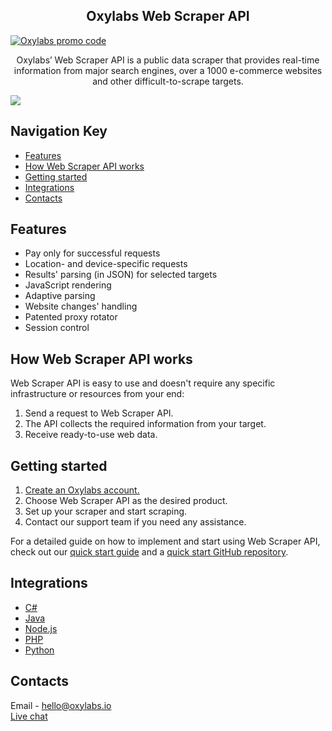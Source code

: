 

<h2 align="center">
  Oxylabs Web Scraper API
</h2>


[![Oxylabs promo code](https://user-images.githubusercontent.com/129506779/250792357-8289e25e-9c36-4dc0-a5e2-2706db797bb5.png)](https://oxylabs.go2cloud.org/aff_c?offer_id=7&aff_id=877&url_id=112)

<p align="center">
Oxylabs’ Web Scraper API is a public data scraper that provides real-time 
information from major search engines, over a 1000 e-commerce websites 
and other difficult-to-scrape targets.
</p>

[![](https://dcbadge.vercel.app/api/server/eWsVUJrnG5)](https://discord.gg/eWsVUJrnG5)


## Navigation Key

- [Features](#features)
- [How Web Scraper API works](#how-web-scraper-api-works)
- [Getting started](#getting-started)
- [Integrations](#integrations)
- [Contacts](#contacts)

## Features

- Pay only for successful requests
- Location- and device-specific requests
- Results' parsing (in JSON) for selected targets
- JavaScript rendering
- Adaptive parsing
- Website changes' handling
- Patented proxy rotator
- Session control
 
## How Web Scraper API works

Web Scraper API is easy to use and doesn't require any specific infrastructure or 
resources from your end:

1. Send a request to Web Scraper API.
2. The API collects the required information from your target.
3. Receive ready-to-use web data.

## Getting started

1. [Create an Oxylabs account.](https://dashboard.oxylabs.io/registration)
2. Choose Web Scraper API as the desired product.
3. Set up your scraper and start scraping.
4. Contact our support team if you need any assistance.

For a detailed guide on how to implement and start using Web Scraper API, 
check out our [quick start guide](https://oxylabs.io/blog/web-scraper-api-quick-start-guide) and a [quick start GitHub repository](https://github.com/oxylabs/quick-start-guide).

## Integrations

- [C#](https://github.com/oxylabs/product-integrations/tree/master/web-scraper-api/CSharp)
- [Java](https://github.com/oxylabs/product-integrations/tree/master/web-scraper-api/Java)
- [Node.js](https://github.com/oxylabs/product-integrations/tree/master/web-scraper-api/Nodejs)
- [PHP](https://github.com/oxylabs/product-integrations/tree/master/web-scraper-api/PHP)
- [Python](https://github.com/oxylabs/product-integrations/tree/master/web-scraper-api/Python)

## Contacts
Email - hello@oxylabs.io
<br><a href="https://oxylabs.drift.click/oxybot">Live chat</a>
